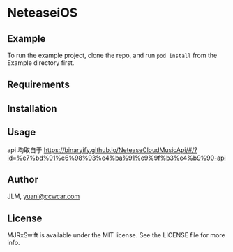 # NeteaseiOS

## Example

To run the example project, clone the repo, and run `pod install` from the Example directory first.

## Requirements

## Installation

## Usage

 api 均取自于 https://binaryify.github.io/NeteaseCloudMusicApi/#/?id=%e7%bd%91%e6%98%93%e4%ba%91%e9%9f%b3%e4%b9%90-api

## Author

JLM, yuanl@ccwcar.com

## License

MJRxSwift is available under the MIT license. See the LICENSE file for more info.
